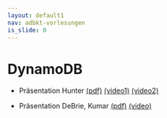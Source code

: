 ```yaml
---
layout: default1
nav: adbkt-vorlesungen
is_slide: 0
---
```


# DynamoDB
- Präsentation Hunter
[(pdf)](https://pages.awscloud.com/rs/112-TZM-766/images/DMWQ1D4S1T1%20Building%20modern_%20high%20performance%20applications%20at%20any%20scale%20with%20Amazon%20DynamoDB%20Part%201%20and%202%20(1).pdf)
[(video1)](https://youtu.be/ummOosOW4lE)
[(video2)](https://youtu.be/0iGR8GnIItQ)

- Präsentation DeBrie, Kumar
[(pdf)](https://d1.awsstatic.com/events/Summits/reinvent2022/DAT320_Deploy-modern-and-effective-data-models-with-Amazon-DynamoDB.pdf)
[(video)](https://youtu.be/SC-YAPgJpms?list=PL9rvxJNs9la4FbZENFe9tdE5Wj55wkRxn)

